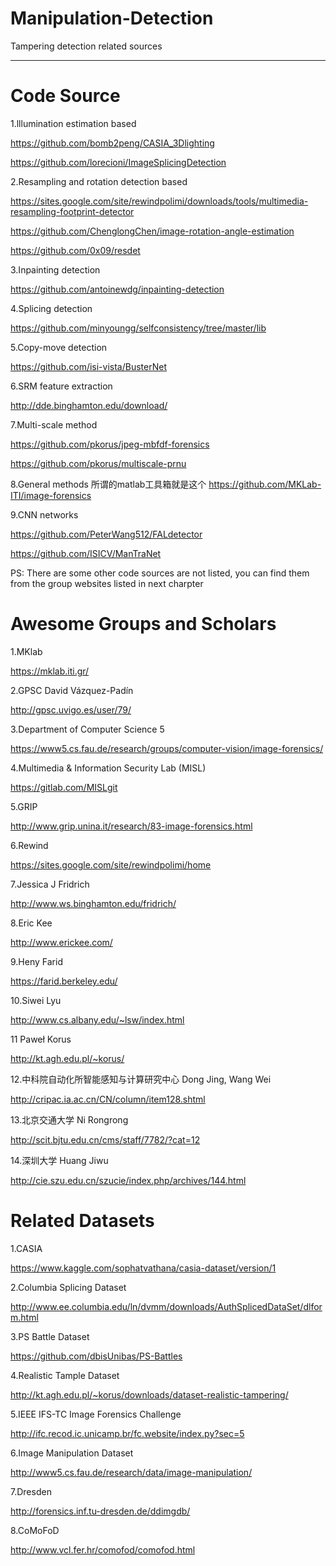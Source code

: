 # Manipulation-Detection
Tampering detection related sources

***
# Code Source
1.lllumination estimation based

https://github.com/bomb2peng/CASIA_3Dlighting

https://github.com/lorecioni/ImageSplicingDetection

2.Resampling and rotation detection based

https://sites.google.com/site/rewindpolimi/downloads/tools/multimedia-resampling-footprint-detector

https://github.com/ChenglongChen/image-rotation-angle-estimation

https://github.com/0x09/resdet

3.Inpainting detection

https://github.com/antoinewdg/inpainting-detection

4.Splicing detection

https://github.com/minyoungg/selfconsistency/tree/master/lib

5.Copy-move detection

https://github.com/isi-vista/BusterNet

6.SRM feature extraction

http://dde.binghamton.edu/download/

7.Multi-scale method

https://github.com/pkorus/jpeg-mbfdf-forensics

https://github.com/pkorus/multiscale-prnu

8.General methods
所谓的matlab工具箱就是这个
https://github.com/MKLab-ITI/image-forensics

9.CNN networks

https://github.com/PeterWang512/FALdetector

https://github.com/ISICV/ManTraNet

PS: There are some other code sources are not listed, you can find them from the group websites listed in next charpter

# Awesome Groups and Scholars
1.MKlab

https://mklab.iti.gr/

2.GPSC      David Vázquez-Padín

http://gpsc.uvigo.es/user/79/

3.Department of Computer Science 5    

https://www5.cs.fau.de/research/groups/computer-vision/image-forensics/

4.Multimedia & Information Security Lab (MISL)

https://gitlab.com/MISLgit

5.GRIP

http://www.grip.unina.it/research/83-image-forensics.html

6.Rewind

https://sites.google.com/site/rewindpolimi/home

7.Jessica J Fridrich

http://www.ws.binghamton.edu/fridrich/

8.Eric Kee

http://www.erickee.com/

9.Heny Farid

https://farid.berkeley.edu/

10.Siwei Lyu

http://www.cs.albany.edu/~lsw/index.html

11 Paweł Korus

http://kt.agh.edu.pl/~korus/

12.中科院自动化所智能感知与计算研究中心  Dong Jing, Wang Wei

http://cripac.ia.ac.cn/CN/column/item128.shtml

13.北京交通大学  Ni Rongrong

http://scit.bjtu.edu.cn/cms/staff/7782/?cat=12

14.深圳大学  Huang Jiwu

http://cie.szu.edu.cn/szucie/index.php/archives/144.html


# Related Datasets
1.CASIA

https://www.kaggle.com/sophatvathana/casia-dataset/version/1

2.Columbia Splicing Dataset

http://www.ee.columbia.edu/ln/dvmm/downloads/AuthSplicedDataSet/dlform.html

3.PS Battle Dataset

https://github.com/dbisUnibas/PS-Battles

4.Realistic Tample Dataset

http://kt.agh.edu.pl/~korus/downloads/dataset-realistic-tampering/

5.IEEE IFS-TC Image Forensics Challenge

http://ifc.recod.ic.unicamp.br/fc.website/index.py?sec=5

6.Image Manipulation Dataset

http://www5.cs.fau.de/research/data/image-manipulation/

7.Dresden 

http://forensics.inf.tu-dresden.de/ddimgdb/

8.CoMoFoD 

http://www.vcl.fer.hr/comofod/comofod.html







